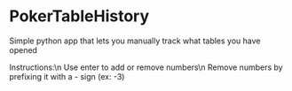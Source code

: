 # PokerTableHistory
Simple python app that lets you manually track what tables you have opened

Instructions:\n
Use enter to add or remove numbers\n
Remove numbers by prefixing it with a - sign (ex: -3)
